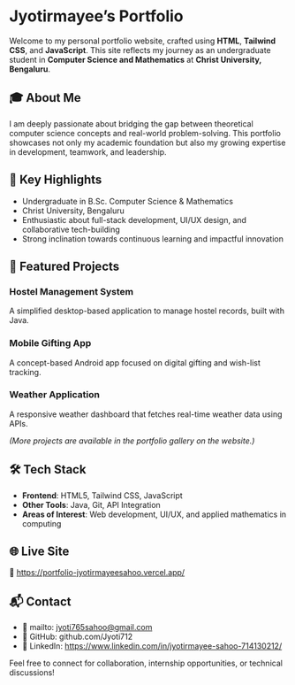 # Jyotirmayee’s Portfolio

Welcome to my personal portfolio website, crafted using **HTML**, **Tailwind CSS**, and **JavaScript**. This site reflects my journey as an undergraduate student in **Computer Science and Mathematics** at **Christ University, Bengaluru**.

## 🎓 About Me

I am deeply passionate about bridging the gap between theoretical computer science concepts and real-world problem-solving. This portfolio showcases not only my academic foundation but also my growing expertise in development, teamwork, and leadership.

## 🧠 Key Highlights

- Undergraduate in B.Sc. Computer Science & Mathematics  
- Christ University, Bengaluru  
- Enthusiastic about full-stack development, UI/UX design, and collaborative tech-building  
- Strong inclination towards continuous learning and impactful innovation

## 💼 Featured Projects

### Hostel Management System  
A simplified desktop-based application to manage hostel records, built with Java.

### Mobile Gifting App  
A concept-based Android app focused on digital gifting and wish-list tracking.

### Weather Application  
A responsive weather dashboard that fetches real-time weather data using APIs.

*(More projects are available in the portfolio gallery on the website.)*

## 🛠 Tech Stack

- **Frontend**: HTML5, Tailwind CSS, JavaScript  
- **Other Tools**: Java, Git, API Integration  
- **Areas of Interest**: Web development, UI/UX, and applied mathematics in computing

## 🌐 Live Site

🔗 https://portfolio-jyotirmayeesahoo.vercel.app/

## 📬 Contact

- 📧 mailto: jyoti765sahoo@gmail.com  
- 🐙 GitHub: github.com/Jyoti712
- 💼 LinkedIn: https://www.linkedin.com/in/jyotirmayee-sahoo-714130212/ 

Feel free to connect for collaboration, internship opportunities, or technical discussions!
